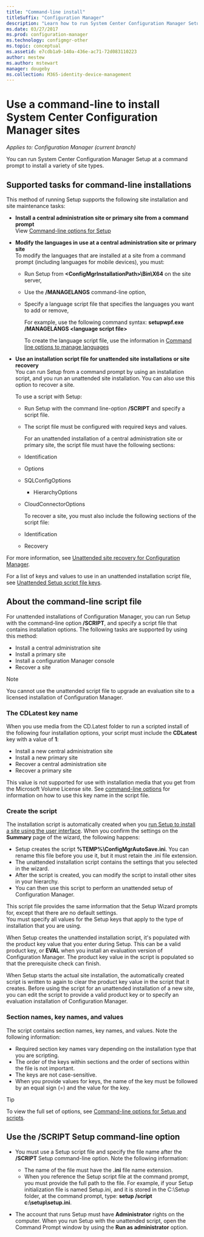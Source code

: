 ```yaml
---
title: "Command-line install"
titleSuffix: "Configuration Manager"
description: "Learn how to run System Center Configuration Manager Setup at a command prompt for a variety of site installations."
ms.date: 03/27/2017
ms.prod: configuration-manager
ms.technology: configmgr-other
ms.topic: conceptual
ms.assetid: e7cdb1a9-140a-436e-ac71-72d083110223
author: mestew
ms.author: mstewart
manager: dougeby
ms.collection: M365-identity-device-management
---
```

# Use a command-line to install System Center Configuration Manager sites

*Applies to: Configuration Manager (current branch)*

 You can run System Center Configuration Manager Setup at a command prompt to install a variety of site types.

## Supported tasks for command-line installations
 This method of running Setup supports the following site installation and site maintenance tasks:

- **Install a central administration site or primary site from a command prompt**  
  View [Command-line options for Setup](../../../../core/servers/deploy/install/command-line-options-for-setup.md)

- **Modify the languages in use at a central administration site or primary site**  
   To modify the languages that are installed at a site from a command prompt (including languages for mobile devices), you must:  

  - Run Setup from **&lt;ConfigMgrInstallationPath\>\Bin\X64** on the site server,
  - Use the **/MANAGELANGS** command-line option,
  - Specify a language script file that specifies the languages you want to add or remove,  

    For example, use the following command syntax: **setupwpf.exe /MANAGELANGS &lt;language script file\>**  

    To create the language script file, use the information in [Command line options to manage languages](../../../../core/servers/deploy/install/command-line-options-for-setup.md#bkmk_Lang)  

- **Use an installation script file for unattended site installations or site recovery**  
   You can run Setup from a command prompt by using an installation script, and you run an unattended site installation. You can also use this option to recover a site.    

   To use a script with Setup:  

  - Run Setup with the command line-option **/SCRIPT** and specify a script file.  

  - The script file must be configured with required keys and values.  

    For an unattended installation of a central administration site or primary site, the script file must have the following sections:  

  - Identification    
  - Options    
  - SQLConfigOptions    
    -   HierarchyOptions    
  - CloudConnectorOptions   

    To recover a site, you must also include the following sections of the script file:  

  - Identification  
  - Recovery

For more information, see [Unattended site recovery for Configuration Manager](/sccm/protect/understand/unattended-recovery).  

For a list of keys and values to use in an unattended installation script file, see [Unattended Setup script file keys](../../../../core/servers/deploy/install/command-line-options-for-setup.md#bkmk_Unattended).  

## About the command-line script file  
 For unattended installations of Configuration Manager, you can run Setup with the command-line option **/SCRIPT**, and specify a script file that contains  installation options. The following tasks are supported by using this method:  

-   Install a central administration site  
-   Install a primary site  
-   Install a configuration Manager console  
-   Recover a site  

> [!NOTE]  
>  You cannot use the unattended script file to upgrade an evaluation site to a licensed installation of Configuration Manager.  

### The CDLatest key name
When you use media from the CD.Latest folder to run a scripted install of the following four installation options, your script  must include the **CDLatest** key with a value of  **1**:
- Install a new central administration site
- Install a new primary site
- Recover a central administration site
- Recover a primary site

This value is not supported for use with installation media that you get from the Microsoft Volume License site.
See [command-line options](/sccm/core/servers/deploy/install/command-line-options-for-setup) for information on how to use this key name in the script file.



### Create the script
The installation script is automatically created when you [run Setup to install a site using the user interface](../../../../core/servers/deploy/install/use-the-setup-wizard-to-install-sites.md).  When you confirm the settings on the **Summary** page of the wizard, the following happens:  

-   Setup creates the script **%TEMP%\ConfigMgrAutoSave.ini**.  You can rename this file before you use it, but it must retain the .ini file extension.  
-   The unattended installation script contains the settings that you selected in the wizard.  
-   After the script is created, you can modify the script to install other sites in your hierarchy.  
-   You can then use this script to perform an unattended setup of Configuration Manager.  

This script file provides the same information that the Setup Wizard prompts for, except that there are no default settings.   
You must specify all values for the Setup keys that apply to the type of installation that you are using.   

When Setup creates the unattended installation script, it's populated with the product key value that you enter during Setup. This can be a valid product key, or **EVAL** when you install an evaluation version of Configuration Manager. The product key value in the script is populated so that the prerequisite check can finish.   

When Setup starts the actual site installation, the automatically created script is written to again to clear the product key value in the script that it creates. Before using the script for an unattended installation of a new site, you can edit the script to provide a valid product key or to specify an evaluation installation of Configuration Manager.  

### Section names, key names, and values
The script contains section names, key names, and values. Note the following information:
-   Required section key names vary depending on the installation type that you are scripting.
-   The order of the keys within sections and the order of sections within the file is not important.     
-   The keys are not case-sensitive.  
-   When you provide values for keys, the name of the key must be followed by an equal sign (=) and the value for the key.    

> [!TIP]  
>  To view the full set of options, see  [Command-line options for Setup and scripts](../../../../core/servers/deploy/install/command-line-options-for-setup.md).  

## Use the /SCRIPT Setup command-line option

-   You must use a Setup script file and specify the file name after the **/SCRIPT** Setup command-line option. Note the following information:   
    -   The name of the file must have the **.ini** file name extension.  
    -   When you reference the Setup script file at the command prompt, you must provide the full path to the file. For example, if your Setup initialization file is named Setup.ini, and it is stored in the C:\Setup folder, at the command prompt, type:  **setup /script c:\setup\setup.ini**.  

-   The account that runs Setup must have **Administrator** rights on the computer. When you run Setup with the unattended script, open the Command Prompt window by using the **Run as administrator** option.   
